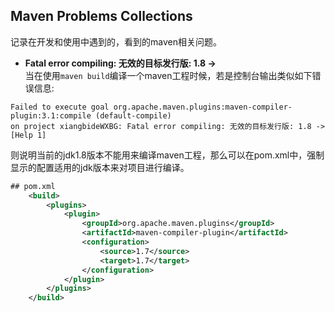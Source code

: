 ## Maven Problems Collections<br>
记录在开发和使用中遇到的，看到的maven相关问题。<br>

* **Fatal error compiling: 无效的目标发行版: 1.8 ->**<br>
  当在使用`maven build`编译一个maven工程时候，若是控制台输出类似如下错误信息:<br>
```shell
Failed to execute goal org.apache.maven.plugins:maven-compiler-plugin:3.1:compile (default-compile) 
on project xiangbideWXBG: Fatal error compiling: 无效的目标发行版: 1.8 -> [Help 1]
```
则说明当前的jdk1.8版本不能用来编译maven工程，那么可以在pom.xml中，强制显示的配置适用的jdk版本来对项目进行编译。<br>
```xml
## pom.xml
	<build>
		<plugins>
			<plugin>
				<groupId>org.apache.maven.plugins</groupId>
				<artifactId>maven-compiler-plugin</artifactId>
				<configuration>
					<source>1.7</source>
					<target>1.7</target>
				</configuration>
			</plugin>
		</plugins>
	</build>

```
